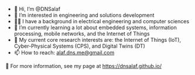 - 👋 Hi, I’m @DNSalaf
- 👀 I’m interested in engineering and solutions development
- 🧑‍💻 I have a background in electrical engineering and computer sciences
- 🌱 I’m currently learning a lot about embedded systems, information processing, mobile networks, and the Internet of Things
- 🔎 My current core research interests are: the Internet of Things (IoT), Cyber-Physical Systems (CPS), and Digital Twins (DT)
- 📫 How to reach: alaf.dns.me@gmail.com

🧐 For more information, see my page at <https://dnsalaf.github.io/>

